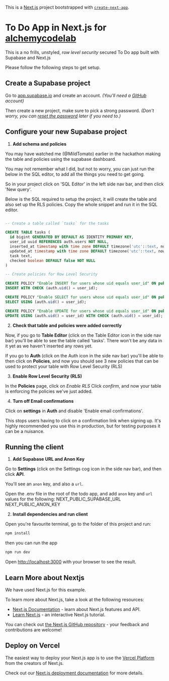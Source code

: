 This is a [Next.js](https://nextjs.org/) project bootstrapped with [`create-next-app`](https://github.com/vercel/next.js/tree/canary/packages/create-next-app).

# To Do App in Next.js for [alchemycodelab](https://www.alchemycodelab.com/)

This is a no frills, unstyled, _row level security_ secured To Do app built with Supabase and Next.js

Please follow the following steps to get setup.

## Create a Supabase project

Go to [app.supabase.io](https://app.supabase.io) and create an account.
_(You'll need a [GitHub](https://github.com) account)_

Then create a new project, make sure to pick a strong password.
_(Don't worry, you can [reset the password](https://supabase.io/docs/guides/database/managing-passwords) later if you need to.)_

## Configure your new Supabase project

1. **Add schema and policies**

You may have watched me (@MildTomato) earlier in the hackathon making the table and policies using the supabase dashboard.

You may not remember what I did, but not to worry, you can just run the below in the SQL editor, to add all the things you need to get going.

So in your project click on 'SQL Editor' in the left side nav bar, and then click 'New query'.

Below is the SQL required to setup the project, it will create the table and also set up the RLS policies.
Copy the whole snippet and run it in the SQL editor.

```sql

-- Create a table called `tasks` for the tasks

CREATE TABLE tasks (
  id bigint GENERATED BY DEFAULT AS IDENTITY PRIMARY KEY,
  user_id uuid REFERENCES auth.users NOT NULL,
  inserted_at timestamp with time zone DEFAULT timezone('utc'::text, now()) NOT NULL,
  updated_at timestamp with time zone DEFAULT timezone('utc'::text, now()) NOT NULL,
  task text,
  checked boolean DEFAULT false NOT NULL
)

-- Create policies for Row Level Security

CREATE POLICY "Enable INSERT for users whose uid equals user_id" ON public.tasks FOR
INSERT WITH CHECK (auth.uid() = user_id);

CREATE POLICY "Enable SELECT for users whose uid equals user_id" ON public.tasks FOR
SELECT USING (auth.uid() = user_id);

CREATE POLICY "Enable UPDATE for users whose uid equals user_id" ON public.tasks FOR
UPDATE USING (auth.uid() = user_id) WITH CHECK (auth.uid() = user_id);

```

2. **Check that table and policies were added correctly**

Now, if you go to **Table Editor** (click on the Table Editor icon in the side nav bar) you'll be able to see the table called 'tasks'. There won't be any data in it yet as we haven't inserted any rows yet.

If you go to **Auth** (click on the Auth icon in the side nav bar) you'll be able to then click on **Policies**, and now you should see 3 new policies that can be used to protect your table with Row Level Security (RLS)

3. **Enable Row Level Security (RLS)**

In the **Policies** page, click on _Enable RLS_
Click _confirm_, and now your table is enforcing the policies we've just added.

4. **Turn off Email confirmations**

Click on **settings** in **Auth** and disable 'Enable email confirmations'.

This stops users having to click on a confirmation link when signing up.
It's highly recommended you use this in production, but for testing purposes it can be a nuisance.

## Running the client

1. **Add Supabase URL and Anon Key**

Go to **Settings** (click on the Settings cog icon in the side nav bar), and then click **API**.

You'll see an `anon` key, and also a `url`.

Open the .env file in the root of the todo app, and add `anon` key and `url` values for the following:
NEXT_PUBLIC_SUPABASE_URL
NEXT_PUBLIC_ANON_KEY

2. **Install dependencies and run client**

Open you're favourite terminal, go to the folder of this project and run:

```bash
npm install
```

then you can run the app

```bash
npm run dev
```

Open [http://localhost:3000](http://localhost:3000) with your browser to see the result.

## Learn More about Nextjs

We have used Next.js for this example.

To learn more about Next.js, take a look at the following resources:

- [Next.js Documentation](https://nextjs.org/docs) - learn about Next.js features and API.
- [Learn Next.js](https://nextjs.org/learn) - an interactive Next.js tutorial.

You can check out [the Next.js GitHub repository](https://github.com/vercel/next.js/) - your feedback and contributions are welcome!

## Deploy on Vercel

The easiest way to deploy your Next.js app is to use the [Vercel Platform](https://vercel.com/new?utm_medium=default-template&filter=next.js&utm_source=create-next-app&utm_campaign=create-next-app-readme) from the creators of Next.js.

Check out our [Next.js deployment documentation](https://nextjs.org/docs/deployment) for more details.
